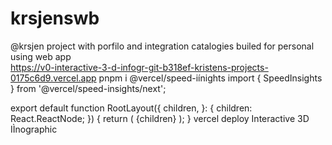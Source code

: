 # krsjenswb
@krsjen project with porfilo and integration catalogies builed for personal using web app  
https://v0-interactive-3-d-infogr-git-b318ef-kristens-projects-0175c6d9.vercel.app
pnpm i @vercel/speed-iínights
import { SpeedInsights } from '@vercel/speed-insights/next';
 
export default function RootLayout({
  children,
}: {
  children: React.ReactNode;
}) {
  return (
    <html lang="en">
      <head>
        <title>Next.js</title>
      </head>
      <body>
        {children}
        <SpeedInsights />
      </body>
    </html>
  );
}
vercel deploy
Interactive 3D IÌnographic
